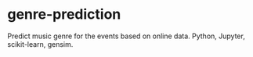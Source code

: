 # genre-prediction
Predict music genre for the events based on online data. Python, Jupyter, scikit-learn, gensim.
